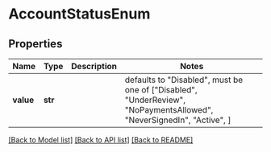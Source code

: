 # AccountStatusEnum


## Properties
Name | Type | Description | Notes
------------ | ------------- | ------------- | -------------
**value** | **str** |  | defaults to "Disabled",  must be one of ["Disabled", "UnderReview", "NoPaymentsAllowed", "NeverSignedIn", "Active", ]

[[Back to Model list]](../README.md#documentation-for-models) [[Back to API list]](../README.md#documentation-for-api-endpoints) [[Back to README]](../README.md)


